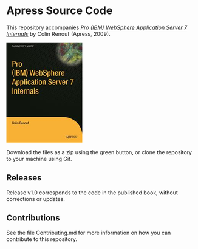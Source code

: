 # Apress Source Code

This repository accompanies [*Pro (IBM) WebSphere Application Server 7 Internals*](http://www.apress.com/9781430219583) by Colin Renouf (Apress, 2009).

![Cover image](9781430219583.jpg)

Download the files as a zip using the green button, or clone the repository to your machine using Git.

## Releases

Release v1.0 corresponds to the code in the published book, without corrections or updates.

## Contributions

See the file Contributing.md for more information on how you can contribute to this repository.
